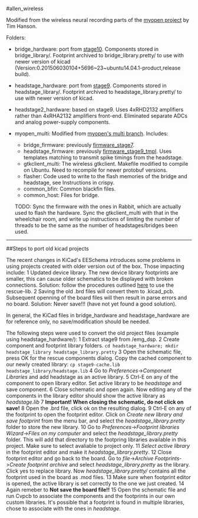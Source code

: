 #allen_wireless

Modified from the wireless neural recording parts of the [myopen project](https://github.com/tlh24/myopen) by Tim Hanson.

Folders:

* bridge_hardware: port from [stage10](https://github.com/tlh24/myopen/tree/master/emg_dsp/stage10). Components  stored in bridge_library/. Footprint archived to bridge_library.pretty/ to use with newer version of kicad (Version:0.201506030104+5696~23~ubuntu14.04.1-product,release build).
* headstage_hardware: port from [stage9](https://github.com/tlh24/myopen/tree/master/emg_dsp/stage9). Components stored in headstage_library/. Footprint archived to headstage_library.pretty/ to use with newer version of kicad.
* headstage2_hardware: based on stage9. Uses 4xRHD2132 amplifiers rather than 4xRHA2132 amplifiers front-end. Eliminated separate ADCs and analog power-supply components.
* myopen_multi: Modified from [myopen's multi branch](https://github.com/tlh24/myopen/tree/multi). Includes:
    * bridge_firmware: previously [firmware_stage7](https://github.com/tlh24/myopen/tree/mutli/firmware_stage7).
    * headstage_firmware: previously [firmware_stage9_tmpl](https://github.com/tlh24/myopen/tree/multi/firmware_stage9_tmpl). Uses templates matching to transmit spike timings from the headstage.
    * gtkclient_multi: The wireless gtkclient. Makefile modified to compile on Ubuntu. Need to recompile for newer protobuf versions.
    * flasher: Code used to write to the flash memories of the bridge and headstage, see Instructions in crispy.
    * common_bfin: Common blackfin files.
    * common_host: Files for bridge.
    
    TODO: Sync the firmware with the ones in Rabbit, which are actually used to flash the hardware. Sync the gtkclient_multi with that in the wheelchair room, and write up instructions of limiting the number of threads to be the same as the number of headstages/bridges been used.

---
##Steps to port old kicad projects

The recent changes in KiCad's EESchema introduces some problems in using projects created with older version out of the box. Those impacting include:
1 Updated device library. The new device library footprints are smaller, this can cause older schematics to be displayed with broken connections. Solution: follow the procedures outlined [here](https://lists.launchpad.net/kicad-developers/msg17639.html) to use the rescue-lib.
2 Saving the old .brd files will convert them to .kicad_pcb. Subsequent openning of the board files will then result in parse errors and no board. Solution: Never save!!! (have not yet found a good solution).

In general, the KiCad files in bridge_hardware and headstage_hardware are for reference only, no save/modification should be needed.

The following steps were used to convert the old project files (example using headstage_hardware/):
1 Extract stage9 from /emg_dsp.
2 Create component and footprint library folders. `cd headstage_hardware; mkdir headstage_library headstage_library.pretty`
3 Open the schematic file, press OK for the rescue components dialog. Copy the cached component to our newly created library: `cp stage9-cache.lib headstage_library/headstage.lib`
4 Go to *Preferences*->*Component Libraries* and add headstage as an active library.
5 Ctrl-E on any of the component to open library editor. Set active library to be *headstage* and save component.
6 Close schematic and open again. Now editing any of the components in the library editor should show the active library as *headstage.lib*
7  **Important! When closing the schematic, do not click on save!**
8 Open the .brd file, click ok on the resulting dialog.
9 Ctrl-E on any of the footprint to open the footprint editor. Click on *Create new library and save footprint* from the menu bar, and select the *headstage_library.pretty* folder to store the new library.
10 Go to *Preferences*->*Footprint libraries Wizard*->*Files on my computer* and select the *headstage_library.pretty* folder. This will add that directory to the footpring libraries available in this project. Make sure to select avaliable to project only.
11 *Select active library* in the footprint editor and make it *headstage_library.pretty*.
12 Close footprint editor and go back to the board. Go to *file*->*Archive Footprints*->*Create footprint archive* and select *headstage_library.pretty* as the library. Click yes to replace library. Now *headstage_library.pretty/* contains all the footprint used in the board as .mod files.
13 Make sure when footprint editor is opened, the active library is set correctly to the one we just created.
14 Again remeber to **Not save the board file!!**
15 Open the schematic file and run Cvpcb to associate the components and the footprints in our own custom libraries. It's possible that a footprint is found in multiple libraries, chose to associate with the ones in *headstage*.
